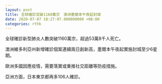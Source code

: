 ```yaml
---
layout: post
title: 全球確診突破1160萬宗　澳洲墨爾本午夜起封城
date: 2020-07-07 18:27:07.000000000 +08:00
categories: rthk
---
```


全球確診新型肺炎人數突破1160萬宗，超過53萬8千人死亡。

澳洲維多利亞州新增確診個案連續兩日創新高，墨爾本午夜起實施封城至少6星期。

歐洲多國因應疫情，需要落實或重推社交距離等防疫措施。

亞洲方面，日本東京都再多106人確診。
